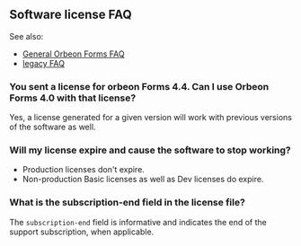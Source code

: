 ## Software license FAQ

See also:

- [General Orbeon Forms FAQ](FAQ)
- [legacy FAQ](https://sites.google.com/a/orbeon.com/forms/orbeon-forms-faq?pli=1)

### You sent a license for orbeon Forms 4.4. Can I use Orbeon Forms 4.0 with that license?

Yes, a license generated for a given version will work with previous versions of the software as well.

### Will my license expire and cause the software to stop working?

- Production licenses don't expire.
- Non-production Basic licenses as well as Dev licenses do expire.

### What is the subscription-end field in the license file?

The `subscription-end` field is informative and indicates the end of the support subscription, when applicable.